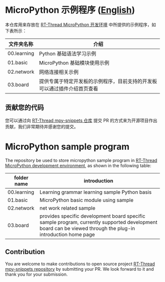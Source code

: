 # MicroPython 示例程序 ([English](#micropython-sample-program))

本仓库用来存放在 [RT-Thread MicroPython 开发环境](https://marketplace.visualstudio.com/items?itemName=RT-Thread.rt-thread-micropython) 中所提供的示例程序，如下表所示：

| 文件夹名称  | 介绍                                                         |
| ----------- | ------------------------------------------------------------ |
| 00.learning | Python 基础语法学习示例                                      |
| 01.basic    | MicroPython 基础模块使用示例                                 |
| 02.network  | 网络连接相关示例                                             |
| 03.board    | 提供专属于特定开发板的示例程序，目前支持的开发板可以通过插件介绍首页查看 |

## 贡献您的代码

您可以通过向 [RT-Thread mpy-snippets 仓库](https://github.com/RT-Thread/mpy-snippets) 提交 PR 的方式来为开源项目作出贡献，我们非常期待并感谢您的提交。

# MicroPython sample program

The repository be used to store micropython sample program in [RT-Thread MicroPython development environment](https://marketplace.visualstudio.com/items?itemName=RT-Thread.rt-thread-micropython), as shown in the following table:

| folder name   | introduction                                              |
| ----------- | ------------------------------------------------------------|
| 00.learning | Learning grammar learning sample Python basis               |
| 01.basic    | MicroPython basic module using sample                       |
| 02.network  | net work related sample                                     |
| 03.board    | provides specific development board specific sample program, currently supported development board can be viewed through the plug-in introduction home page |

## Contribution

You are welcome to make contributions to open source project [RT-Thread mpy-snippets repository](https://github.com/RT-Thread/mpy-snippets) by submitting your PR. We look forward to it and thank you for your submission.